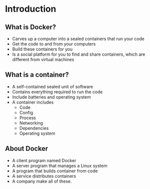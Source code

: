 # Introduction
## What is Docker?
  - Carves up a computer into a sealed containers that run your code
  - Get the code to and from your computers
  - Build these containers for you
  - Is a social platform for you to find and share containers, which are different from virtual machines
## What is a container?
  - A self-contained sealed unit of software
  - Contains everything required to run the code
  - Include batteries and operating system
  - A container includes
    - Code
    - Config
    - Process
    - Networking
    - Dependencies
    - Operating system 
## About Docker
  - A client program named Docker
  - A server program that manages a Linux system
  - A program that builds container from code
  - A service distributes containers  
  - A company make all of these.
